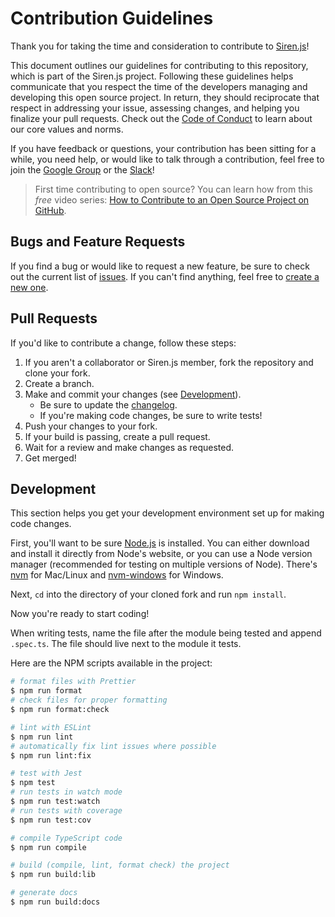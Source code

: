 # Contribution Guidelines

Thank you for taking the time and consideration to contribute to [Siren.js](https://github.com/siren-js)!

This document outlines our guidelines for contributing to this repository, which is part of the Siren.js project. Following these guidelines helps communicate that you respect the time of the developers managing and developing this open source project. In return, they should reciprocate that respect in addressing your issue, assessing changes, and helping you finalize your pull requests. Check out the [Code of Conduct](CODE_OF_CONDUCT.md) to learn about our core values and norms.

If you have feedback or questions, your contribution has been sitting for a while, you need help, or would like to talk through a contribution, feel free to join the [Google Group](https://groups.google.com/g/sirenjs) or the [Slack](https://join.slack.com/t/sirenhypermedia/shared_invite/zt-vyhh52kw-pfohlw1UQ4uwR_Cf4D~RSA)!

> First time contributing to open source? You can learn how from this _free_ video series: [How to Contribute to an Open Source Project on GitHub](https://kcd.im/pull-request).

## Bugs and Feature Requests

If you find a bug or would like to request a new feature, be sure to check out the current list of [issues](https://github.com/siren-js/client/issues). If you can't find anything, feel free to [create a new one](https://github.com/siren-js/client/issues/new).

## Pull Requests

If you'd like to contribute a change, follow these steps:

1. If you aren't a collaborator or Siren.js member, fork the repository and clone your fork.
1. Create a branch.
1. Make and commit your changes (see [Development](#development)).
   - Be sure to update the [changelog](CHANGELOG.md).
   - If you're making code changes, be sure to write tests!
1. Push your changes to your fork.
1. If your build is passing, create a pull request.
1. Wait for a review and make changes as requested.
1. Get merged!

## Development

This section helps you get your development environment set up for making code changes.

First, you'll want to be sure [Node.js](https://nodejs.org) is installed. You can either download and install it directly from Node's website, or you can use a Node version manager (recommended for testing on multiple versions of Node). There's [nvm](https://github.com/nvm-sh/nvm) for Mac/Linux and [nvm-windows](https://github.com/coreybutler/nvm-windows) for Windows.

Next, `cd` into the directory of your cloned fork and run `npm install`.

Now you're ready to start coding!

When writing tests, name the file after the module being tested and append `.spec.ts`. The file should live next to the module it tests.

Here are the NPM scripts available in the project:

```sh
# format files with Prettier
$ npm run format
# check files for proper formatting
$ npm run format:check

# lint with ESLint
$ npm run lint
# automatically fix lint issues where possible
$ npm run lint:fix

# test with Jest
$ npm test
# run tests in watch mode
$ npm run test:watch
# run tests with coverage
$ npm run test:cov

# compile TypeScript code
$ npm run compile

# build (compile, lint, format check) the project
$ npm run build:lib

# generate docs
$ npm run build:docs
```
